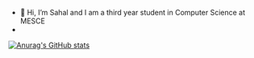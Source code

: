 - 👋 Hi, I’m Sahal and I am a third year student in Computer Science at MESCE
- 
[![Anurag's GitHub stats](https://github-readme-stats.vercel.app/api?username=sahal)](https://github.com/anuraghazra/github-readme-stats)
